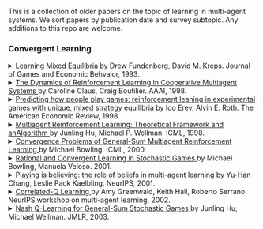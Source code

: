 This is a collection of older papers on the topic of learning in multi-agent systems. We sort papers by publication date and survey subtopic. Any additions to this repo are welcome.

### Convergent Learning

<details> <summary> <a href="http://www.dklevine.com/archive/refs4415.pdf"> Learning Mixed Equilibria </a> by Drew Fundenberg, David M. Kreps. Journal of Games and Economic Behvaior, 1993.  </summary> We study learning processes for finite strategic-form games, in which players use the history of past play to forecast play in the current period. In a generalization of fictitious play, we assume only that players asymptotically choose best responses to the historical frequencies of opponents′ past play. This implies that if the stage-game strategies converge, the limit is a Nash equilibrium. In the basic model, plays seems unlikely to converge to a mixed-strategy equilibrium, but such convergence is natural when the stage game is perturbed in the manner of Harsanyi′s purification theorem.  <br> - </details>

<details> <summary> <a href="https://www.aaai.org/Papers/AAAI/1998/AAAI98-106.pdf"> The Dynamics of Reinforcement Learning in Cooperative Multiagent Systems </a> by Caroline Claus, Craig Boutilier. AAAI, 1998.  </summary> Reinforcement learning can provide a robust and natural means for agents to learn how to coordinate their action choices in multiagent systems. We examine some of the factors that can influence the dynamics of the learning process in such a setting. We first distinguish reinforcement learners that are unaware of (or ignore) the presence of other agents from those that explicitly attempt to learn the value of joint actions and the strategies of their counterparts. We study (a simple form of) Q-learning in cooperative multiagent systems under these two perspectives, focusing on the influence of that game structure and exploration strategies on convergence to (optimal and suboptimal) Nash equilibria. We then propose alternative optimistic exploration strategies that increase the likelihood of convergence to an optimal equilibrium.  <br> - </details>

<details> <summary> <a href="https://econweb.ucsd.edu/~jandreon/Econ264/papers/Erev%20Roth%20AER%201998.pdf"> Predicting how people play games: reinforcement leaning in experimental games with unique, mixed strategy equilibria </a> by Ido Erev, Alvin E. Roth. The American Economic Review, 1998. </summary> We examine learning in all experiments we could locate involving 100 periods or more of games with a unique equilibrium in mixed strategies, and in a new experiment. We study both the ex post ("best fit") descriptive power of learning models, and their ex ante predictive power, by simulating each experiment using parameters estimated from the other experiments. Even a one-parameter reinforcement learning model robustly outperforms the equilibrium predictions. Predictive power is improved by adding "forgetting" and "experimentation," or by allowing greater rationality as in probabilistic fictitious play. Implications for developing a low-rationality, cognitive game theory are discussed. <br> - </details>

<details> <summary> <a href="https://www.lirmm.fr/~jq/Cours/3cycle/module/HuWellman98icml.pdf"> Multiagent Reinforcement Learning: Theoretical Framework and anAlgorithm </a>by Junling Hu, Michael P. Wellman. ICML, 1998. <a href="link">  </a> </summary> In this paper, we adopt general-sum stochastic games as a framework for multiagent reinforcement learning. Our work extends previous work by Littman on zero-sum stochastic games to a broader framework. We design a multiagent Q-learning method under this framework, and prove that it converges to a Nash equilibrium under specified conditions. This algorithm is useful for finding the optimal strategy when there exists a unique Nash equilibrium in the game. When there exist multiple Nash equilibria in the game, this algorithm should be combined with other learning techniques to find optimal strategies. <br> - </details>

<details> <summary> <a href="https://webdocs.cs.ualberta.ca/~bowling/papers/00icml.pdf"> Convergence Problems of General-Sum Multiagent Reinforcement Learning </a>by Michael Bowling. ICML, 2000. </summary> Stochastic games are a generalization of MDPs to multiple agents, and can be used as a framework for investigating multiagent learning. Hu and Wellman (1998) recently proposed a multiagent Q-learning method for general-sum stochastic games. In addition to describing the algorithm, they provide a proof that the method will converge to a Nash equilibrium for the game under specified conditions. The convergence depends on a lemma stating that the iteration used by this method is a contraction mapping. Unfortunately the proof is incomplete. In this paper we present a counterexample and flaw to the lemma’s proof. We also introduce strengthened assumptions under which the lemma holds, and examine how this affects the classes of games to which the theoretical result can be applied  <br> - </details>

<details> <summary> <a href="https://www.cs.cmu.edu/~mmv/papers/01ijcai-mike.pdf"> Rational and Convergent Learning in Stochastic Games </a>by Michael Bowling, Manuela Veloso. 2001. </summary> This paper investigates the problem of policy learning in multiagent environments using the stochastic game framework, which we briefly overview. We introduce two properties as desirable for a learning agent when in the presence of other learning agents, namely rationality and convergence. We examine existing reinforcement learning algorithms according to these two properties and notice that they fail to simultaneously meet both criteria. We then contribute a new learning algorithm, WoLF policy hillclimbing, that is based on a simple principle: “learn quickly while losing, slowly while winning.” The algorithm is proven to be rational and we present empirical results for a number of stochastic games showing the algorithm converges.  <br> - </details>

<details> <summary> <a href="https://dspace.mit.edu/bitstream/handle/1721.1/3688/CS023.pdf?sequence=2&isAllowed=y"> Playing is believing: the role of beliefs in multi-agent learning </a> by Yu-Han Chang, Leslie Pack Kaelbling. NeurIPS, 2001. </summary> We propose a new classification for multi-agent learning algorithms, with each league of players characterized by both their possible strategies and possible beliefs. Using this classification, we review the optimality of existing algorithms and discuss some insights that can be gained. We propose an incremental improvement to the existing algorithms that seems to achieve average payoffs that are at least the Nash equilibrium payoffs in the long-run against fair opponents. <br> - </details>

<details> <summary> <a href="https://www.aaai.org/Papers/Symposia/Spring/2002/SS-02-02/SS02-02-012.pdf"> Correlated-Q Learning </a>by Amy Greenwald, Keith Hall, Roberto Serrano. NeurIPS workshop on multi-agent learning, 2002. <a href="link">  </a> </summary> Bowling named two desiderata for multiagent learning algorithms: rationality and convergence. This paper introduces correlated-Q learning, a natural generalization of Nash-Q and FF-Q that satisfies these criteria. Nash-Q satisfies rationality, but in general it does not converge. FF-Q satisfies convergence, but in general it is not rational. Correlated-Q satisfies rationality by construction. This papers demonstrates the empirical convergence of correlated-Q on a standard testbed of general-sum Markov games. <br> - </details>

<details> <summary> <a href="https://www.jmlr.org/papers/volume4/hu03a/hu03a.pdf"> Nash Q-Learning for General-Sum Stochastic Games </a>by Junling Hu, Michael Wellman. JMLR, 2003. <a href="link">  </a> </summary> We extend Q-learning to a noncooperative multiagent context, using the framework of general-sum stochastic games. A learning agent maintains Q-functions over joint actions, and performs updates based on assuming Nash equilibrium behavior over the current Q-values. This learning protocol provably converges given certain restrictions on the stage games (defined by Q-values) that arise during learning. Experiments with a pair of two-player grid games suggest that such restrictions on the game structure are not necessarily required. Stage games encountered during learning in both grid environments violate the conditions. However, learning consistently converges in the first grid game, which has a unique equilibrium Q-function, but sometimes fails to converge in the second, which has three different equilibrium Q-functions. In a comparison of offline learning performance in both games, we find agents are more likely to reach a joint optimal path with Nash Q-learning than with a single-agent Q-learning method. When at least one agent adopts Nash Q-learning, the performance of both agents is better than using single-agent Q-learning. We have also implemented an online version of Nash Q-learning that balances exploration with exploitation, yielding improved performance. <br>

<br/>

### Repeated games

<details> <summary> <a href="https://www.cs.cmu.edu/~mmv/papers/01ijcai-mike.pdf"> Sophisticated EWA Learning and Strategic Teaching in Repeated Games </a>by Colin F. Camerer, Teck-Hua Ho, Juin-Kuan Chong. Journal of Economic Theory, 2002. <a href="https://www.Summary.so/instadeep/Multiagent-Learning-Basics-Challenges-and-Prospect-21cb7b4294b84a4188cafd184a3deed8">   </a> </summary> Most learning models assume players are adaptive (i.e., they respond only to their own previous experience and ignore others' payo® information) and behavior is not sensitive to the way in which players are matched. Empirical evidence suggests otherwise. In this paper, we extend our adaptive experienceweighted attraction (EWA) learning model to capture sophisticated learning and strategic teaching in repeated games. The generalized model assumes there is a mixture of adaptive learners and sophisticated players. An adaptive learner adjusts his behavior the EWA way. A sophisticated player rationally best-responds to her forecasts of all other behaviors. A sophisticated player can be either myopic or farsighted. A farsighted player develops multiple-period rather than single-period forecasts of others' behaviors and chooses to `teach' the other players by choosing a strategy scenario that gives her the highest discounted net present value. We estimate the model using data from p-beauty contests and repeated trust games with incomplete information. The generalized model is better than the adaptive EWA model in describing and predicting behavior. Including teaching also allows an empirical learning-based approach to reputation formation which predicts better than a quantal-response extension of the standard typebased approach. <br> - </details>

<details> <summary> <a href="http://www-stat.wharton.upenn.edu/~steele/Resources/Projects/SequenceProject/Hannan.pdf"> Approximation to bayes risk in repeated plays </a>by James Hannan. Contributions to the Theory of Games, 1959. <a href="link">  </a> </summary> This paper is concerned with the development of a dynamic theoryof decision under uncertainty. The results obtained are directly applicableto the development of a dynamic theory of games in which at least one play­er is, at each stage, fully informed on the joint empirical distribution ofthe past choices of strategies of the rest. Since the decision problem canbe Imbedded in a sufficiently unspecified game theoretic model, the paperis written in the language and notation of the general two person game, in which, however, player  I’s motivation is completely unspecified. <br> - </details>

<br/>

### Opponent modelling

<details> <summary> <a href="http://strategicreasoning.org/wp-content/uploads/2010/03/csr01.pdf"> Learning about other agents in a dynamic multiagent system </a>by Junling Hu, Michael Wellman. Journal of Cognitive Systems Research, 2001. <a href="link">  </a> </summary> We analyze the problem of learning about other agents in a class of dynamic multiagent systems, where performance of the primary agent depends on behavior of the others. We consider an online version of the problem, where agents must learn models of the others in the course of continual interactions. Various levels of recursive models are implemented in a simulated double auction market. Our experiments show learning agents on average outperform non-learning agents who do not use information about others. Among learning agents, those with minimum recursion assumption generally perform better than the agents with more complicated, though often wrong assumptions. <br> - </details>

<br/>

### Decision theory

<details> <summary> <a href="https://www.ijcai.org/Proceedings/91-1/Papers/011.pdf"> A decision-theoretic approach to coordinating multiagent interactions </a>by Piotr J. Gmytrasiewicz, Edmund H. Durfee, David K. Weh. IJCAI, 1991. <a href="https://www.Summary.so/instadeep/Multiagent-Learning-Basics-Challenges-and-Prospect-21cb7b4294b84a4188cafd184a3deed8">  </a> </summary> We describe a decision-theoretic method that an autonomous agent can use to model multiagent situations and behave rationally based on its model. Our approach, which we call the Recursive Modeling Method, explicitly accounts for the recursive nature of multiagent reasoning. Our method lets an agent recursively model another agent's decisions based on probabilistic views of how that agent perceives the multiagent situation, which in turn are derived from hypothesizing how that other agent perceives the initial agent's possible decisions, and so on. Further, we show how the possibility of multiple interactions can affect the decisions of agents, allowing cooperative behavior to emerge as a rational choice of selfish agents that otherwise might behave uncooperatively <br> - </details>

<br/>

### Extensive form games

<details> <summary> <a href="https://www.tau.ac.il/~samet/papers/learning-to-play.pdf">  Learning to play games in extensive form by valuation </a>by Phillipe Jehiel, Dov Samet. NAJ Economics, 2001. <a href="link">  </a> </summary> Game theoretic models of learning which are based on the strategic form of the game cannot explain learning in games with large extensive form. We study learning in such games by using valuation of moves. A valuation for a player is a numeric assessment of her moves that purports to reflect their desirability. We consider a myopic player, who chooses moves with the highest valuation. Each time the game is played, the player revises her valuation by assigning the payoff obtained in the play to each of the moves she has made. We show for a repeated win–lose game that if the player has a winning strategy in the stage game, there is almost surely a time after which she always wins. When a player has more than two payoffs, a more elaborate learning procedure is required. We consider one that associates with each move the average payoff in the rounds in which this move was made. When all players adopt this learning procedure, with some perturbations, then, with probability 1 there is a time after which strategies that are close to subgame perfect equilibrium are played. A single player who adopts this procedure can guarantee only her individually rational payoff <br>

<!-- <details> <summary> <a href="link"> title </a>by authors. Conference, year. <a href="link">  </a> </summary> abstract <br> - </details> -->
